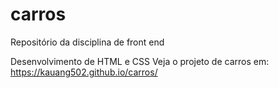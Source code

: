 # carros

Repositório da disciplina de front end

Desenvolvimento de HTML e CSS
Veja o projeto de carros em: https://kauang502.github.io/carros/
